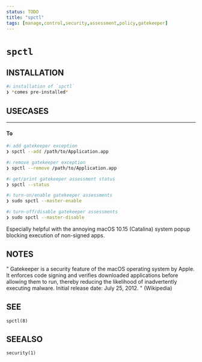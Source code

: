 ```yaml
---
status: TODO
title: "spctl"
tags: [manage,control,security,assessment,policy,gatekeeper]
---
```


# `spctl`

## INSTALLATION


```bash
#ℹ︎ installation of `spctl`
❯ *comes pre-installed*
```


## USECASES

----
#### To


```bash
#ℹ︎ add gatekeeper exception
❯ spctl --add /path/to/Application.app
```


```bash
#ℹ︎ remove gatekeeper exception
❯ spctl --remove /path/to/Application.app
```



```bash
#ℹ︎ get/print gatekeeper assessment status
❯ spctl --status
```


```bash
#ℹ︎ turn-on/enable gatekeeper assessments
❯ sudo spctl --master-enable
```


```bash
#ℹ︎ turn-off/disable gatekeeper assessments
❯ sudo spctl --master-disable
```


Especially helpful with the annoying macOS 10.15 (Catalina) system popup blocking execution of non-signed apps.


## NOTES

" Gatekeeper is a security feature of the macOS operating system by Apple. It enforces code signing and verifies downloaded applications before allowing them to run, thereby reducing the likelihood of inadvertently executing malware. Initial release date: July 25, 2012. " (Wikipedia)

## SEE

    spctl(8)

## SEEALSO

    security(1)

